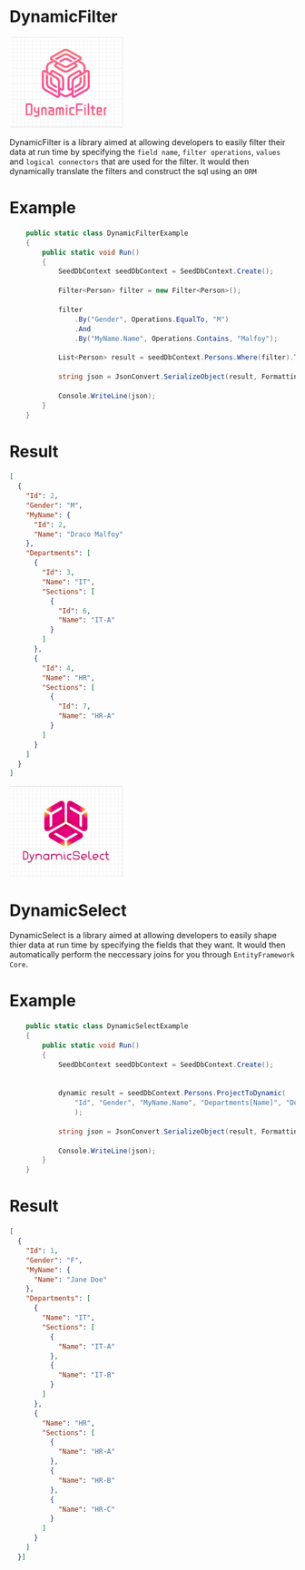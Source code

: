 # DynamicFilter

<img src="https://github.com/DynamicQuery/DynamicQuery/blob/main/DynamicQuery/Images/DynamicFilter.jpg?raw=true" width="200" height="160">

DynamicFilter is a library aimed at allowing developers to easily filter their data at run time by specifying the
`field name`, `filter operations`, `values` and `logical connectors` that are used for the filter.
It would then dynamically translate the filters and construct the sql using an `ORM`

# Example
```cs
    public static class DynamicFilterExample
    {
        public static void Run()
        {
            SeedDbContext seedDbContext = SeedDbContext.Create();

            Filter<Person> filter = new Filter<Person>();

            filter
                .By("Gender", Operations.EqualTo, "M")
                .And
                .By("MyName.Name", Operations.Contains, "Malfoy");

            List<Person> result = seedDbContext.Persons.Where(filter).ToList();

            string json = JsonConvert.SerializeObject(result, Formatting.Indented);

            Console.WriteLine(json);
        }
    }
```

# Result

```json
[
  {
    "Id": 2,
    "Gender": "M",
    "MyName": {
      "Id": 2,
      "Name": "Draco Malfoy"
    },
    "Departments": [
      {
        "Id": 3,
        "Name": "IT",
        "Sections": [
          {
            "Id": 6,
            "Name": "IT-A"
          }
        ]
      },
      {
        "Id": 4,
        "Name": "HR",
        "Sections": [
          {
            "Id": 7,
            "Name": "HR-A"
          }
        ]
      }
    ]
  }
]
```


<img src="https://github.com/DynamicQuery/DynamicQuery/blob/main/DynamicQuery/Images/DynamicSelect.jpg?raw=true" width="200" height="160">

# DynamicSelect

DynamicSelect is a library aimed at allowing developers to easily shape thier data at run time by specifying the
fields that they want. It would then automatically perform the neccessary joins for you through `EntityFramework Core`.

# Example

```cs
    public static class DynamicSelectExample
    {
        public static void Run()
        {
            SeedDbContext seedDbContext = SeedDbContext.Create();

            
            dynamic result = seedDbContext.Persons.ProjectToDynamic(
                "Id", "Gender", "MyName.Name", "Departments[Name]", "Departments[Sections[Name]]"
                );

            string json = JsonConvert.SerializeObject(result, Formatting.Indented);

            Console.WriteLine(json);
        }
    }
```

# Result

```json
[
  {
    "Id": 1,
    "Gender": "F",
    "MyName": {
      "Name": "Jane Doe"
    },
    "Departments": [
      {
        "Name": "IT",
        "Sections": [
          {
            "Name": "IT-A"
          },
          {
            "Name": "IT-B"
          }
        ]
      },
      {
        "Name": "HR",
        "Sections": [
          {
            "Name": "HR-A"
          },
          {
            "Name": "HR-B"
          },
          {
            "Name": "HR-C"
          }
        ]
      }
    ]
  }]
```
